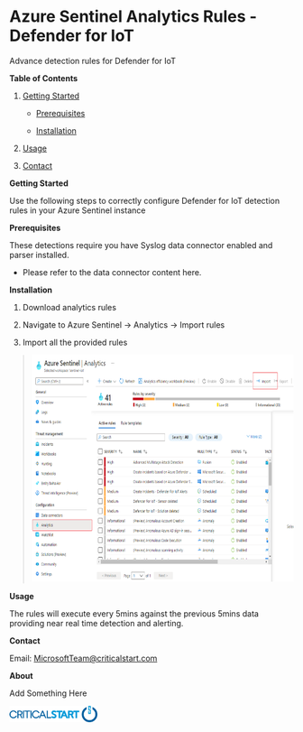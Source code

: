 # Azure Sentinel Analytics Rules - Defender for IoT

Advance detection rules for Defender for IoT

**Table of Contents**

1.  <u>Getting Started</u>

    -   <u>Prerequisites</u>

    -   <u>Installation</u>

2.  <u>Usage</u>

3.  <u>Contact</u>

**Getting Started**

Use the following steps to correctly configure Defender for IoT
detection rules in your Azure Sentinel instance

**Prerequisites**

These detections require you have Syslog data connector enabled and
parser installed.

-   Please refer to the data connector content here.

**Installation**

1.  Download analytics rules

2.  Navigate to Azure Sentinel -> Analytics -> Import rules

3.  Import all the provided rules

> <img src="./media/image1.PNG" style="width:6.5in;height:4.19236in" alt="A screenshot of a computer Description automatically generated with medium confidence" />

**Usage**

The rules will execute every 5mins against the previous 5mins data
providing near real time detection and alerting.

**Contact**

Email: <MicrosoftTeam@criticalstart.com>

**About**

Add Something Here

<img src="./media/image2.png" style="width:1.625in;height:0.30208in" />
